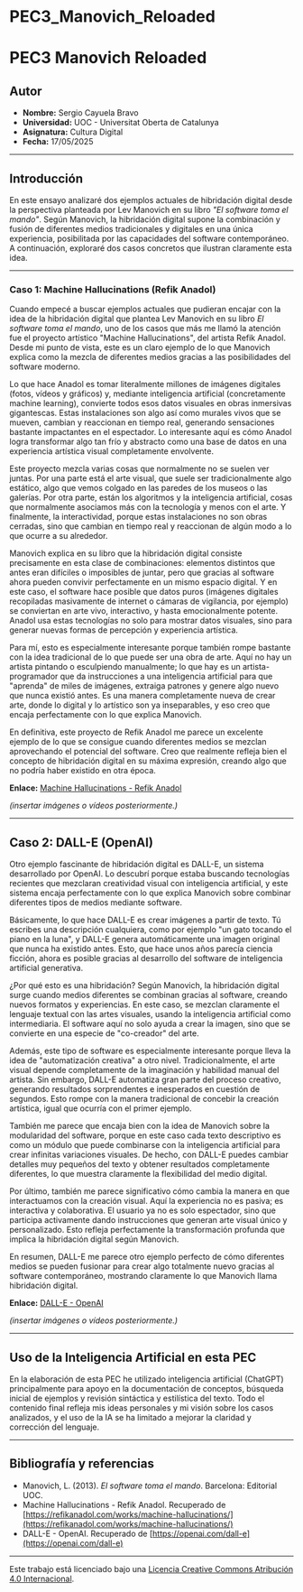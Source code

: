 # PEC3_Manovich_Reloaded

# PEC3 Manovich Reloaded

## Autor
- **Nombre:** Sergio Cayuela Bravo
- **Universidad:** UOC - Universitat Oberta de Catalunya
- **Asignatura:** Cultura Digital
- **Fecha:** 17/05/2025

---

## Introducción

En este ensayo analizaré dos ejemplos actuales de hibridación digital desde la perspectiva planteada por Lev Manovich en su libro *"El software toma el mando"*. Según Manovich, la hibridación digital supone la combinación y fusión de diferentes medios tradicionales y digitales en una única experiencia, posibilitada por las capacidades del software contemporáneo. A continuación, exploraré dos casos concretos que ilustran claramente esta idea.

---

### Caso 1: Machine Hallucinations (Refik Anadol)

Cuando empecé a buscar ejemplos actuales que pudieran encajar con la idea de la hibridación digital que plantea Lev Manovich en su libro *El software toma el mando*, uno de los casos que más me llamó la atención fue el proyecto artístico "Machine Hallucinations", del artista Refik Anadol. Desde mi punto de vista, este es un claro ejemplo de lo que Manovich explica como la mezcla de diferentes medios gracias a las posibilidades del software moderno.

Lo que hace Anadol es tomar literalmente millones de imágenes digitales (fotos, vídeos y gráficos) y, mediante inteligencia artificial (concretamente machine learning), convierte todos esos datos visuales en obras inmersivas gigantescas. Estas instalaciones son algo así como murales vivos que se mueven, cambian y reaccionan en tiempo real, generando sensaciones bastante impactantes en el espectador. Lo interesante aquí es cómo Anadol logra transformar algo tan frío y abstracto como una base de datos en una experiencia artística visual completamente envolvente.

Este proyecto mezcla varias cosas que normalmente no se suelen ver juntas. Por una parte está el arte visual, que suele ser tradicionalmente algo estático, algo que vemos colgado en las paredes de los museos o las galerías. Por otra parte, están los algoritmos y la inteligencia artificial, cosas que normalmente asociamos más con la tecnología y menos con el arte. Y finalmente, la interactividad, porque estas instalaciones no son obras cerradas, sino que cambian en tiempo real y reaccionan de algún modo a lo que ocurre a su alrededor.

Manovich explica en su libro que la hibridación digital consiste precisamente en esta clase de combinaciones: elementos distintos que antes eran difíciles o imposibles de juntar, pero que gracias al software ahora pueden convivir perfectamente en un mismo espacio digital. Y en este caso, el software hace posible que datos puros (imágenes digitales recopiladas masivamente de internet o cámaras de vigilancia, por ejemplo) se conviertan en arte vivo, interactivo, y hasta emocionalmente potente. Anadol usa estas tecnologías no solo para mostrar datos visuales, sino para generar nuevas formas de percepción y experiencia artística.

Para mí, esto es especialmente interesante porque también rompe bastante con la idea tradicional de lo que puede ser una obra de arte. Aquí no hay un artista pintando o esculpiendo manualmente; lo que hay es un artista-programador que da instrucciones a una inteligencia artificial para que "aprenda" de miles de imágenes, extraiga patrones y genere algo nuevo que nunca existió antes. Es una manera completamente nueva de crear arte, donde lo digital y lo artístico son ya inseparables, y eso creo que encaja perfectamente con lo que explica Manovich.

En definitiva, este proyecto de Refik Anadol me parece un excelente ejemplo de lo que se consigue cuando diferentes medios se mezclan aprovechando el potencial del software. Creo que realmente refleja bien el concepto de hibridación digital en su máxima expresión, creando algo que no podría haber existido en otra época.

**Enlace:** [Machine Hallucinations - Refik Anadol](https://refikanadol.com/works/machine-hallucinations/)

*(insertar imágenes o vídeos posteriormente.)*


---

## Caso 2: DALL-E (OpenAI)

Otro ejemplo fascinante de hibridación digital es DALL-E, un sistema desarrollado por OpenAI. Lo descubrí porque estaba buscando tecnologías recientes que mezclaran creatividad visual con inteligencia artificial, y este sistema encaja perfectamente con lo que explica Manovich sobre combinar diferentes tipos de medios mediante software.

Básicamente, lo que hace DALL-E es crear imágenes a partir de texto. Tú escribes una descripción cualquiera, como por ejemplo "un gato tocando el piano en la luna", y DALL-E genera automáticamente una imagen original que nunca ha existido antes. Esto, que hace unos años parecía ciencia ficción, ahora es posible gracias al desarrollo del software de inteligencia artificial generativa.

¿Por qué esto es una hibridación? Según Manovich, la hibridación digital surge cuando medios diferentes se combinan gracias al software, creando nuevos formatos y experiencias. En este caso, se mezclan claramente el lenguaje textual con las artes visuales, usando la inteligencia artificial como intermediaria. El software aquí no solo ayuda a crear la imagen, sino que se convierte en una especie de "co-creador" del arte.

Además, este tipo de software es especialmente interesante porque lleva la idea de "automatización creativa" a otro nivel. Tradicionalmente, el arte visual depende completamente de la imaginación y habilidad manual del artista. Sin embargo, DALL-E automatiza gran parte del proceso creativo, generando resultados sorprendentes e inesperados en cuestión de segundos. Esto rompe con la manera tradicional de concebir la creación artística, igual que ocurría con el primer ejemplo.

También me parece que encaja bien con la idea de Manovich sobre la modularidad del software, porque en este caso cada texto descriptivo es como un módulo que puede combinarse con la inteligencia artificial para crear infinitas variaciones visuales. De hecho, con DALL-E puedes cambiar detalles muy pequeños del texto y obtener resultados completamente diferentes, lo que muestra claramente la flexibilidad del medio digital.

Por último, también me parece significativo cómo cambia la manera en que interactuamos con la creación visual. Aquí la experiencia no es pasiva; es interactiva y colaborativa. El usuario ya no es solo espectador, sino que participa activamente dando instrucciones que generan arte visual único y personalizado. Esto refleja perfectamente la transformación profunda que implica la hibridación digital según Manovich.

En resumen, DALL-E me parece otro ejemplo perfecto de cómo diferentes medios se pueden fusionar para crear algo totalmente nuevo gracias al software contemporáneo, mostrando claramente lo que Manovich llama hibridación digital.

**Enlace:** [DALL-E - OpenAI](https://openai.com/dall-e)

*(insertar imágenes o vídeos posteriormente.)*

---

## Uso de la Inteligencia Artificial en esta PEC

En la elaboración de esta PEC he utilizado inteligencia artificial (ChatGPT) principalmente para apoyo en la documentación de conceptos, búsqueda inicial de ejemplos y revisión sintáctica y estilística del texto. Todo el contenido final refleja mis ideas personales y mi visión sobre los casos analizados, y el uso de la IA se ha limitado a mejorar la claridad y corrección del lenguaje.

---

## Bibliografía y referencias

- Manovich, L. (2013). *El software toma el mando*. Barcelona: Editorial UOC.
- Machine Hallucinations - Refik Anadol. Recuperado de [https://refikanadol.com/works/machine-hallucinations/](https://refikanadol.com/works/machine-hallucinations/)
- DALL-E - OpenAI. Recuperado de [https://openai.com/dall-e](https://openai.com/dall-e)

---

Este trabajo está licenciado bajo una [Licencia Creative Commons Atribución 4.0 Internacional](https://creativecommons.org/licenses/by/4.0/).
